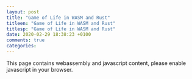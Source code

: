 ```yaml
---
layout: post
title: "Game of Life in WASM and Rust"
titleen: "Game of Life in WASM and Rust"
titlesp: "Game of Life in WASM and Rust"
date: 2020-02-29 18:38:23 +0100
comments: true
categories: 
---
```

<!-- more -->

<noscript>This page contains webassembly and javascript content, please enable javascript in your browser.</noscript>
<script type="module">
      // Use ES module import syntax to import functionality from the module
      // that we have compiled.
      //
      // Note that the `default` import is an initialization function which
      // will "boot" the module and make it ready to use. Currently browsers
      // don't support natively imported WebAssembly as an ES module, but
      // eventually the manual initialization won't be required!
      import init, { run } from '/pkg/wasm_game_of_life_jamesmcm.js';

            async function runit() {
        // First up we need to actually load the wasm file, so we use the
        // default export to inform it where the wasm file is located on the
        // server, and then we wait on the returned promise to wait for the
        // wasm to be loaded.
        // It may look like this: `await init('./pkg/without_a_bundler_bg.wasm');`,
        // but there is also a handy default inside `init` function, which uses
        // `import.meta` to locate the wasm file relatively to js file
        //
        // Note that instead of a string here you can also pass in an instance
        // of `WebAssembly.Module` which allows you to compile your own module.
        // Also note that the promise, when resolved, yields the wasm module's
        // exports which is the same as importing the `*_bg` module in other
        // modes
        await init();

        // And afterwards we can use all the functionality defined in wasm.
        //run();
        }

      runit();
 </script>
<div id="placehere"></div>


